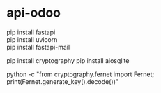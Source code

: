 # api-odoo
pip install fastapi       
pip install uvicorn   
pip install fastapi-mail 

pip install cryptography
pip install aiosqlite


python -c "from cryptography.fernet import Fernet; print(Fernet.generate_key().decode())"
